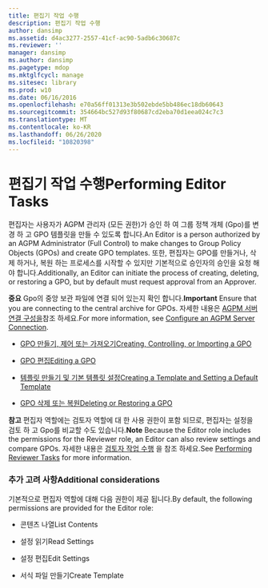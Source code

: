 ```yaml
---
title: 편집기 작업 수행
description: 편집기 작업 수행
author: dansimp
ms.assetid: d4ac3277-2557-41cf-ac90-5adb6c30687c
ms.reviewer: ''
manager: dansimp
ms.author: dansimp
ms.pagetype: mdop
ms.mktglfcycl: manage
ms.sitesec: library
ms.prod: w10
ms.date: 06/16/2016
ms.openlocfilehash: e70a56ff01313e3b502ebde5bb486ec18db60643
ms.sourcegitcommit: 354664bc527d93f80687cd2eba70d1eea024c7c3
ms.translationtype: MT
ms.contentlocale: ko-KR
ms.lasthandoff: 06/26/2020
ms.locfileid: "10820398"
---
```

# <span data-ttu-id="aab5b-103">편집기 작업 수행</span><span class="sxs-lookup"><span data-stu-id="aab5b-103">Performing Editor Tasks</span></span>


<span data-ttu-id="aab5b-104">편집자는 사용자가 AGPM 관리자 (모든 권한)가 승인 하 여 그룹 정책 개체 (Gpo)를 변경 하 고 GPO 템플릿을 만들 수 있도록 합니다.</span><span class="sxs-lookup"><span data-stu-id="aab5b-104">An Editor is a person authorized by an AGPM Administrator (Full Control) to make changes to Group Policy Objects (GPOs) and create GPO templates.</span></span> <span data-ttu-id="aab5b-105">또한, 편집자는 GPO를 만들거나, 삭제 하거나, 복원 하는 프로세스를 시작할 수 있지만 기본적으로 승인자의 승인을 요청 해야 합니다.</span><span class="sxs-lookup"><span data-stu-id="aab5b-105">Additionally, an Editor can initiate the process of creating, deleting, or restoring a GPO, but by default must request approval from an Approver.</span></span>

<span data-ttu-id="aab5b-106">**중요**  Gpo의 중앙 보관 파일에 연결 되어 있는지 확인 합니다.</span><span class="sxs-lookup"><span data-stu-id="aab5b-106">**Important** Ensure that you are connecting to the central archive for GPOs.</span></span> <span data-ttu-id="aab5b-107">자세한 내용은 [AGPM 서버 연결 구성을](configure-an-agpm-server-connection-reviewer-agpm30ops.md)참조 하세요.</span><span class="sxs-lookup"><span data-stu-id="aab5b-107">For more information, see [Configure an AGPM Server Connection](configure-an-agpm-server-connection-reviewer-agpm30ops.md).</span></span>

 

-   [<span data-ttu-id="aab5b-108">GPO 만들기, 제어 또는 가져오기</span><span class="sxs-lookup"><span data-stu-id="aab5b-108">Creating, Controlling, or Importing a GPO</span></span>](creating-controlling-or-importing-a-gpo-agpm30ops.md)

-   [<span data-ttu-id="aab5b-109">GPO 편집</span><span class="sxs-lookup"><span data-stu-id="aab5b-109">Editing a GPO</span></span>](editing-a-gpo-agpm30ops.md)

-   [<span data-ttu-id="aab5b-110">템플릿 만들기 및 기본 템플릿 설정</span><span class="sxs-lookup"><span data-stu-id="aab5b-110">Creating a Template and Setting a Default Template</span></span>](creating-a-template-and-setting-a-default-template-agpm30ops.md)

-   [<span data-ttu-id="aab5b-111">GPO 삭제 또는 복원</span><span class="sxs-lookup"><span data-stu-id="aab5b-111">Deleting or Restoring a GPO</span></span>](deleting-or-restoring-a-gpo-agpm30ops.md)

<span data-ttu-id="aab5b-112">**참고**  편집자 역할에는 검토자 역할에 대 한 사용 권한이 포함 되므로, 편집자는 설정을 검토 하 고 Gpo를 비교할 수도 있습니다.</span><span class="sxs-lookup"><span data-stu-id="aab5b-112">**Note** Because the Editor role includes the permissions for the Reviewer role, an Editor can also review settings and compare GPOs.</span></span> <span data-ttu-id="aab5b-113">자세한 내용은 [검토자 작업 수행](performing-reviewer-tasks-agpm30ops.md) 을 참조 하세요.</span><span class="sxs-lookup"><span data-stu-id="aab5b-113">See [Performing Reviewer Tasks](performing-reviewer-tasks-agpm30ops.md) for more information.</span></span>

 

### <span data-ttu-id="aab5b-114">추가 고려 사항</span><span class="sxs-lookup"><span data-stu-id="aab5b-114">Additional considerations</span></span>

<span data-ttu-id="aab5b-115">기본적으로 편집자 역할에 대해 다음 권한이 제공 됩니다.</span><span class="sxs-lookup"><span data-stu-id="aab5b-115">By default, the following permissions are provided for the Editor role:</span></span>

-   <span data-ttu-id="aab5b-116">콘텐츠 나열</span><span class="sxs-lookup"><span data-stu-id="aab5b-116">List Contents</span></span>

-   <span data-ttu-id="aab5b-117">설정 읽기</span><span class="sxs-lookup"><span data-stu-id="aab5b-117">Read Settings</span></span>

-   <span data-ttu-id="aab5b-118">설정 편집</span><span class="sxs-lookup"><span data-stu-id="aab5b-118">Edit Settings</span></span>

-   <span data-ttu-id="aab5b-119">서식 파일 만들기</span><span class="sxs-lookup"><span data-stu-id="aab5b-119">Create Template</span></span>

 

 





